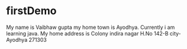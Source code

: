 # firstDemo
My name is Vaibhaw gupta
my home town is Ayodhya.
Currently i am learning java.
My home address is Colony indira nagar H.No 142-B city-Ayodhya 271303
